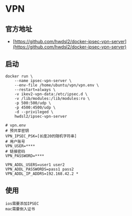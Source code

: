 # VPN

## 官方地址
* [https://github.com/hwdsl2/docker-ipsec-vpn-server](https://github.com/hwdsl2/docker-ipsec-vpn-server)

## 启动
```shell:no-line-numbers
docker run \
    --name ipsec-vpn-server \
    --env-file /home/ubuntu/vpn/vpn.env \
    --restart=always \
    -v ikev2-vpn-data:/etc/ipsec.d \
    -v /lib/modules:/lib/modules:ro \
    -p 500:500/udp \
    -p 4500:4500/udp \
    -d --privileged \
    hwdsl2/ipsec-vpn-server

# vpn.env
# 预共享密钥
VPN_IPSEC_PSK=[长度20的随机字符串]
# 用户账号
VPN_USER=****
# 链接密码
VPN_PASSWORD=****

VPN_ADDL_USERS=user1 user2
VPN_ADDL_PASSWORDS=pass1 pass2
VPN_ADDL_IP_ADDRS=192.168.42.2 *
```

## 使用
```shell:no-line-numbers
ios需要添加IPSEC
mac需要倒入证书
```